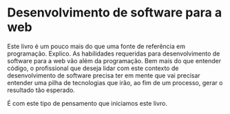 # Desenvolvimento de software para a web

Este livro é um pouco mais do que uma fonte de referência em programação. Explico. As habilidades requeridas para desenvolvimento de software para a web vão além da programação. Bem mais do que entender código, o profissional que deseja lidar com este contexto de desenvolvimento de software precisa ter em mente que vai precisar entender uma pilha de tecnologias que irão, ao fim de um processo, gerar o resultado tão esperado.

É com este tipo de pensamento que iniciamos este livro.
